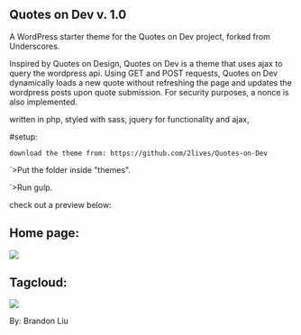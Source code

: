 ## Quotes on Dev v. 1.0

A WordPress starter theme for the Quotes on Dev project, forked from Underscores.

Inspired by Quotes on Design, Quotes on Dev is a theme that uses ajax to query the wordpress api. Using GET and POST requests, Quotes on Dev dynamically loads a new quote without refreshing the page and updates the wordpress posts upon quote submission. For security purposes, a nonce is also implemented. 

written in php, 
styled with sass,
jquery for functionality and ajax,

#setup:

    download the theme from: https://github.com/2lives/Quotes-on-Dev
 
 `>Put the folder inside "themes".
  
  `>Run gulp.

check out a preview below:

Home page:
-------------------

<img src="/images/FireShot Capture 13 - Quotes on Dev – Just another Wor_ - http___localhost_project5_robert-c-martin_.png">

Tagcloud:
------------------

<img src="/images/FireShot Capture 15 - Archives – Quotes on Dev - http___localhost_project5_archives_.png">

By: Brandon Liu


